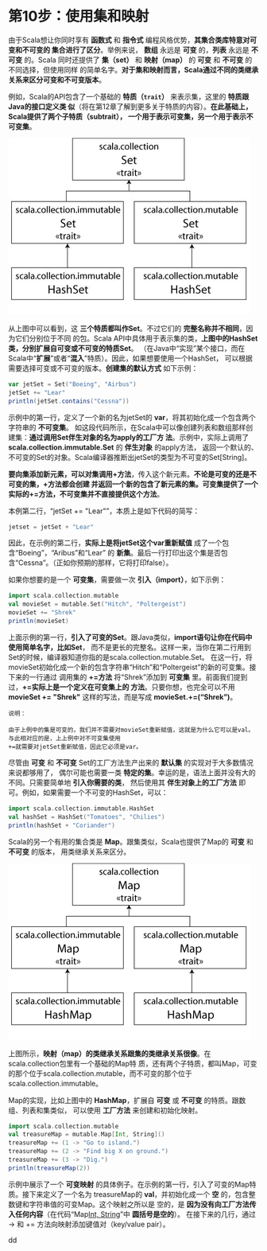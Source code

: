 第10步：使用集和映射
================================================================================
由于Scala想让你同时享有 **函数式** 和 **指令式** 编程风格优势，**其集合类库特意对可变和不可变的
集合进行了区分**。举例来说， **数组** 永远是 **可变** 的，**列表** 永远是 **不可变** 的。Scala
同时还提供了 **集（set）** 和 **映射（map）** 的 **可变** 和 **不可变** 的不同选择，但使用同样
的简单名字。**对于集和映射而言，Scala通过不同的类继承关系来区分可变和不可变版本**。

例如，Scala的API包含了一个基础的 **特质（`trait`）** 来表示集，这里的 **特质跟Java的接口定义类
似**（将在第12章了解到更多关于特质的内容）。**在此基础上，Scala提供了两个子特质（subtrait），
一个用于表示可变集，另一个用于表示不可变集**。

![Scala集的类继承关系](img/1.jpeg)

从上图中可以看到，这 **三个特质都叫作Set**。不过它们的 **完整名称并不相同**，因为它们分别位于不同
的包。Scala API中具体用于表示集的类，**上图中的HashSet类，分别扩展自可变或不可变的特质Set**。
（在Java中“实现”某个接口，而在Scala中“**扩展**”或者“**混入**”特质）。因此，如果想要使用一个HashSet，
可以根据需要选择可变或不可变的版本。**创建集的默认方式** 如下示例：
```scala
var jetSet = Set("Boeing", "Airbus")
jetSet += "Lear"
println(jetSet.contains("Cessna"))
```
示例中的第一行，定义了一个新的名为jetSet的 **var**，将其初始化成一个包含两个字符串的 **不可变集**。
如这段代码所示，在Scala中可以像创建列表和数组那样创建集：**通过调用Set伴生对象的名为apply的工厂方
法**。示例中，实际上调用了 **scala.collection.immutable.Set** 的 **伴生对象** 的apply方法，
返回一个默认的、不可变的Set的对象。Scala编译器推断出jetSet的类型为不可变的Set[String]。

**要向集添加新元素，可以对集调用+方法**，传入这个新元素。**不论是可变的还是不可变的集，+方法都会创建
并返回一个新的包含了新元素的集。可变集提供了一个实际的+=方法，不可变集并不直接提供这个方法**。

本例第二行，“jetSet += "Lear"”，本质上是如下代码的简写：
```scala
jetset = jetSet + "Lear"
```
因此，在示例的第二行，**实际上是将jetSet这个var重新赋值** 成了一个包含“Boeing”，“Aribus”和“Lear”
的 **新集**。最后一行打印出这个集是否包含“Cessna”。（正如你预期的那样，它将打印false）。

如果你想要的是一个 **可变集**，需要做一次 **引入（import）**，如下示例：
```scala
import scala.collection.mutable
val movieSet = mutable.Set("Hitch", "Poltergeist")
movieSet += "Shrek"
println(movieSet)
```
上面示例的第一行，**引入了可变的Set**。跟Java类似，**import语句让你在代码中使用简单名字，比如Set**，
而不是更长的完整名。这样一来，当你在第二行用到Set的时候，编译器知道你指的是scala.collection.mutable.Set。
在这一行，将movieSet初始化成一个新的包含字符串“Hitch”和“Poltergeist”的新的可变集。接下来的一行通过
调用集的 **+=方法** 将“Shrek”添加到 **可变集** 里。前面我们提到过，**+=实际上是一个定义在可变集上的
方法**。只要你想，也完全可以不用 **movieSet += "Shrek"** 这样的写法，而是写成 **movieSet.+=(“Shrek”)**。
```
说明：

由于上例中的集是可变的，我们并不需要对movieSet重新赋值，这就是为什么它可以是val。与此相对应的是，上上例中对不可变集使用
+=就需要对jetSet重新赋值，因此它必须是var。
```
尽管由 **可变** 和 **不可变** Set的工厂方法生产出来的 **默认集** 的实现对于大多数情况来说都够用了，
偶尔可能也需要一类 **特定的集**。幸运的是，语法上面并没有大的不同。只需要简单地 **引入你需要的类**，
然后使用其 **伴生对象上的工厂方法** 即可。例如，如果需要一个不可变的HashSet，可以：
```scala
import scala.collection.immutable.HashSet
val hashSet = HashSet("Tomatoes", "Chilies")
println(hashSet + "Coriander")
```

Scala的另一个有用的集合类是 **Map**。跟集类似，Scala也提供了Map的 **可变** 和 **不可变** 的版本，
用类继承关系来区分。

![Scala映射的类继承关系](img/2.gif)

上图所示，**映射（map）的类继承关系跟集的类继承关系很像**。在scala.collection包里有一个基础的Map特
质，还有两个子特质，都叫Map，可变的那个位于scala.collection.mutable，而不可变的那个位于
scala.collection.immutable。

Map的实现，比如上图中的 **HashMap**，扩展自 **可变** 或 **不可变** 的特质。跟数组、列表和集类似，
可以使用 **工厂方法** 来创建和初始化映射。
```scala
import scala.collection.mutable
val treasureMap = mutable.Map[Int, String]()
treasureMap += (1 -> "Go to island.")
treasureMap += (2 -> "Find big X on ground.")
treasureMap += (3 -> "Dig.")
println(treasureMap(2))
```
示例中展示了一个 **可变映射** 的具体例子。在示例的第一行，引入了可变的Map特质。接下来定义了一个名为
treasureMap的 **val**，并初始化成一个 **空** 的，包含整数键和字符串值的可变Map。这个映射之所以是
空的，是 **因为没有向工厂方法传入任何内容**（在代码“Map[Int, String]()”中 **圆括号是空的**）。
在接下来的几行，通过 -> 和 += 方法向映射添加键值对（key/value pair）。

















































dd
